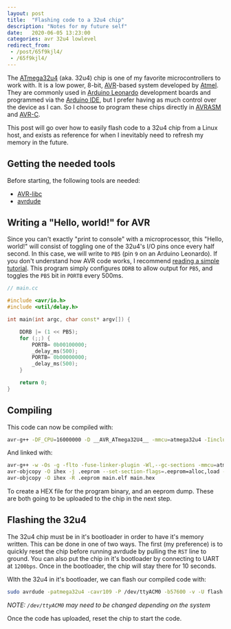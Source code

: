 ```yaml
---
layout: post
title:  "Flashing code to a 32u4 chip"
description: "Notes for my future self"
date:   2020-06-05 13:23:00 
categories: avr 32u4 lowlevel
redirect_from: 
 - /post/65f9kjl4/
 - /65f9kjl4/
---
```


The [ATmega32u4](http://ww1.microchip.com/downloads/en/devicedoc/atmel-7766-8-bit-avr-atmega16u4-32u4_datasheet.pdf) (aka. 32u4) chip is one of my favorite microcontrollers to work with. It is a low power, 8-bit, [AVR](https://en.wikipedia.org/wiki/AVR_microcontrollers)-based system developed by [Atmel](https://en.wikipedia.org/wiki/Atmel). They are commonly used in [Arduino Leonardo](https://www.arduino.cc/en/Main/Arduino_BoardLeonardo) development boards and programmed via the [Arduino IDE](https://www.arduino.cc/en/Main/Software), but I prefer having as much control over the device as I can. So I choose to program these chips directly in [AVRASM](http://ww1.microchip.com/downloads/en/devicedoc/40001917a.pdf) and [AVR-C](https://www.nongnu.org/avr-libc/user-manual/).

This post will go over how to easily flash code to a 32u4 chip from a Linux host, and exists as reference for when I inevitably need to refresh my memory in the future.

## Getting the needed tools

Before starting, the following tools are needed:
 - [AVR-libc](https://github.com/vancegroup-mirrors/avr-libc/releases)
 - [avrdude](https://www.nongnu.org/avrdude/)

## Writing a "Hello, world!" for AVR

Since you can't exactly "print to console" with a microprocessor, this "Hello, world!" will consist of toggling one of the 32u4's I/O pins once every half second. In this case, we will write to `PB5` (pin `9` on an Arduino Leonardo). If you don't understand how AVR code works, I recommend [reading a simple tutorial](). This program simply configures `DDRB` to allow output for `PB5`, and toggles the `PB5` bit in `PORTB` every 500ms.

```cpp
// main.cc

#include <avr/io.h>
#include <util/delay.h>

int main(int argc, char const* argv[]) {

    DDRB |= (1 << PB5); 
    for (;;) {
        PORTB= 0b00100000;
        _delay_ms(500); 
        PORTB= 0b00000000; 
        _delay_ms(500);
    }

    return 0;
}
```

## Compiling

This code can now be compiled with:

```sh
avr-g++ -DF_CPU=16000000 -D __AVR_ATmega32U4__ -mmcu=atmega32u4 -Iinclude -DBAUD=9600 -std=c++11 -g -Os -w -fdata-sections -MMD -flto -c -o main.o main.cc
```

And linked with:

```sh
avr-g++ -w -Os -g -flto -fuse-linker-plugin -Wl,--gc-sections -mmcu=atmega32u4 -Iinclude -std=c++11 -DF_CPU=16000000 -o main.elf main.o
avr-objcopy -O ihex -j .eeprom --set-section-flags=.eeprom=alloc,load --no-change-warnings --change-section-lma .eeprom=0 main.elf main.eep
avr-objcopy -O ihex -R .eeprom main.elf main.hex
```

To create a HEX file for the program binary, and an eeprom dump. These are both going to be uploaded to the chip in the next step.

## Flashing the 32u4

The 32u4 chip must be in it's bootloader in order to have it's memory written. This can be done in one of two ways. The first (my preference) is to quickly reset the chip before running avrdude by pulling the `RST` line to ground. You can also put the chip in it's bootloader by connecting to UART at `1200bps`. Once in the bootloader, the chip will stay there for 10 seconds.

WIth the 32u4 in it's bootloader, we can flash our compiled code with:

```sh
sudo avrdude -patmega32u4 -cavr109 -P /dev/ttyACM0 -b57600 -v -U flash:w:main.hex:i -U eeprom:w:main.eep
```

*NOTE: `/dev/ttyACM0` may need to be changed depending on the system*

Once the code has uploaded, reset the chip to start the code.
